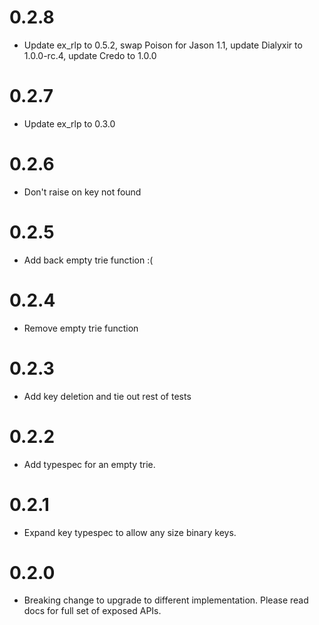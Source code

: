 # 0.2.8
* Update ex_rlp to 0.5.2, swap Poison for Jason 1.1, update Dialyxir to 1.0.0-rc.4, update Credo to 1.0.0
# 0.2.7
* Update ex_rlp to 0.3.0
# 0.2.6
* Don't raise on key not found
# 0.2.5
* Add back empty trie function :(
# 0.2.4
* Remove empty trie function
# 0.2.3
* Add key deletion and tie out rest of tests
# 0.2.2
* Add typespec for an empty trie.
# 0.2.1
* Expand key typespec to allow any size binary keys.
# 0.2.0
* Breaking change to upgrade to different implementation. Please read docs for full set of exposed APIs.
